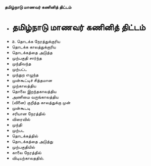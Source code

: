 **தமிழ்நாடு மாணவர் கணினித் திட்டம்**
- # தமிழ்நாடு மாணவர் கணினித் திட்டம்
- a. தொடக்க நேரத்துக்குரிய
- தொடக்க காலத்துக்குரிய
- தொடக்கத்தை அடுத்த
- முற்பகுதி சார்ந்த
- முந்திவந்த
- முற்பட்ட
- முந்துற எழுந்த
- முன்கூட்டிச் சித்தமான
- முற்காலத்திய
- தொலை இறந்தகாலத்திய
- அணிமை வருங்காலத்திய
- (வினை) குறித்த காலத்துக்கு முன்
- முன்கூடடி
- சரியான நேரத்தில்
- விரைவில்
- முந்தி
- முற்பட
- தொடக்கத்தில்
- தொடக்கத்தை அடுத்து
- முற்பகுதியில்
-  காலை நேரத்தில்
- விடியற்காலததில்.

